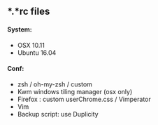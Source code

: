 ## \*.\*rc files

#### System:
- OSX 10.11
- Ubuntu 16.04

#### Conf:
- zsh / oh-my-zsh / custom
- Kwm windows tiling manager (osx only)
- Firefox : custom userChrome.css / Vimperator
- Vim
- Backup script: use Duplicity
